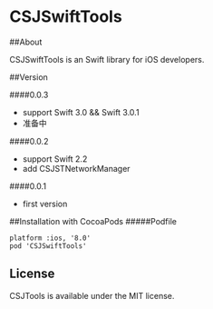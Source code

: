 # CSJSwiftTools

##About

CSJSwiftTools is an Swift library for iOS developers.

##Version

####0.0.3 
* support Swift 3.0 && Swift 3.0.1
* 准备中

####0.0.2 
* support Swift 2.2
* add CSJSTNetworkManager 

####0.0.1
* first version


##Installation with CocoaPods
#####Podfile
```
platform :ios, '8.0'
pod 'CSJSwiftTools'
```

## License
CSJTools is available under the MIT license.
